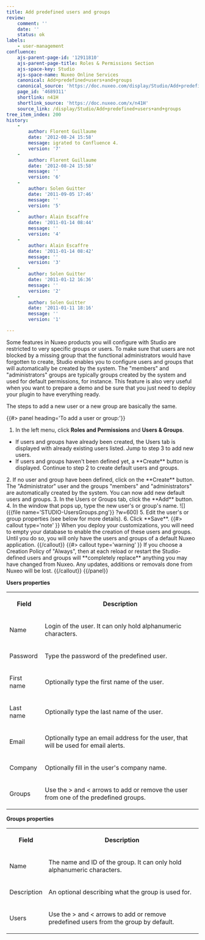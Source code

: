 ```yaml
---
title: Add predefined users and groups
review:
    comment: ''
    date: ''
    status: ok
labels:
    - user-management
confluence:
    ajs-parent-page-id: '12911810'
    ajs-parent-page-title: Roles & Permissions Section
    ajs-space-key: Studio
    ajs-space-name: Nuxeo Online Services
    canonical: Add+predefined+users+and+groups
    canonical_source: 'https://doc.nuxeo.com/display/Studio/Add+predefined+users+and+groups'
    page_id: '4689311'
    shortlink: n41H
    shortlink_source: 'https://doc.nuxeo.com/x/n41H'
    source_link: /display/Studio/Add+predefined+users+and+groups
tree_item_index: 200
history:
    -
        author: Florent Guillaume
        date: '2012-08-24 15:58'
        message: igrated to Confluence 4.
        version: '7'
    -
        author: Florent Guillaume
        date: '2012-08-24 15:58'
        message: ''
        version: '6'
    -
        author: Solen Guitter
        date: '2011-09-05 17:46'
        message: ''
        version: '5'
    -
        author: Alain Escaffre
        date: '2011-01-14 08:44'
        message: ''
        version: '4'
    -
        author: Alain Escaffre
        date: '2011-01-14 08:42'
        message: ''
        version: '3'
    -
        author: Solen Guitter
        date: '2011-01-12 16:36'
        message: ''
        version: '2'
    -
        author: Solen Guitter
        date: '2011-01-11 18:16'
        message: ''
        version: '1'

---
```

Some features in Nuxeo products you will configure with Studio are restricted to very specific groups or users. To make sure that users are not blocked by a missing group that the functional administrators would have forgotten to create, Studio enables you to configure users and groups that will automatically be created by the system.
The "members" and "administrators" groups are typically groups created by the system and used for default permissions, for instance. This feature is also very useful when you want to prepare a demo and be sure that you just need to deploy your plugin to have everything ready.

The steps to add a new user or a new group are basically the same.


{{#> panel heading='To add a user or group:'}}
1. In the left menu, click **Roles and Permissions** and **Users & Groups**.
<ul>
<li>If users and groups have already been created, the Users tab is displayed with already existing users listed. Jump to step 3 to add new users.</li>
<li>If users and groups haven't been defined yet, a **Create** button is displayed. Continue to step 2 to create  default users and groups.</li>
</ul>
2. If no user and group have been defined, click on the **Create** button.
    The "Administrator" user and the groups "members" and "administrators" are automatically created by the system. You can now add new default users and groups.
3. In the Users or Groups tab, click the **Add** button.
4. In the window that pops up, type the new user's or group's name. ![]({{file name='STUDIO-UsersGroups.png'}} ?w=600)
5. Edit the user's or group properties (see below for more details).
6. Click **Save**. {{#> callout type='note' }}
    When you deploy your customizations, you will need to empty your database to enable the creation of these users and groups. Until you do so, you will only have the users and groups of a default Nuxeo application.
    {{/callout}}
    {{#> callout type='warning' }}
    If you choose a Creation Policy of "Always", then at each reload or restart the Studio-defined users and groups will **completely replace** anything you may have changed from Nuxeo. Any updates, additions or removals done from Nuxeo will be lost.
    {{/callout}}
{{/panel}}


**Users properties**

<div class="table-scroll"><table class="hover"><tbody><tr><th colspan="1">

Field

</th><th colspan="1">

Description

</th></tr><tr><td colspan="1">

Name

</td><td colspan="1">

Login of the user. It can only hold alphanumeric characters.

</td></tr><tr><td colspan="1">

Password

</td><td colspan="1">

Type the password of the predefined user.

</td></tr><tr><td colspan="1">

First name

</td><td colspan="1">

Optionally type the first name of the user.

</td></tr><tr><td colspan="1">

Last name

</td><td colspan="1">

Optionally type the last name of the user.

</td></tr><tr><td colspan="1">

Email

</td><td colspan="1">

Optionally type an email address for the user, that will be used for email alerts.

</td></tr><tr><td colspan="1">

Company

</td><td colspan="1">

Optionally fill in the user's company name.

</td></tr><tr><td colspan="1">

Groups

</td><td colspan="1">

Use the > and < arrows to add or remove the user from one of the predefined groups.

</td></tr></tbody></table></div>

**Groups properties**

<div class="table-scroll"><table class="hover"><tbody><tr><th colspan="1">

Field

</th><th colspan="1">

Description

</th></tr><tr><td colspan="1">

Name

</td><td colspan="1">

The name and ID of the group. It can only hold alphanumeric characters.

</td></tr><tr><td colspan="1">

Description

</td><td colspan="1">

An optional describing what the group is used for.

</td></tr><tr><td colspan="1">

Users

</td><td colspan="1">

Use the > and < arrows to add or remove predefined users from the group by default.

</td></tr></tbody></table></div>
